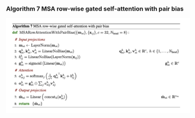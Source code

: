 ### **Algorithm 7** MSA row-wise gated self-attention with pair bias
![figure](../imgs/algorithms/MSARowAttentionWithPairBias.png)